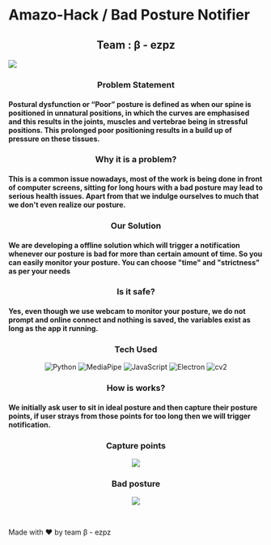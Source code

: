 # Amazo-Hack / Bad Posture Notifier

<h2 align = "center">Team : &beta; - ezpz </h2>

![](https://www.vergouk.com/wp-content/uploads/2018/08/good-bad-posture-2.jpg)



<h3 align = "center"> Problem Statement </h3>

<h4 align = "left">Postural dysfunction or “Poor” posture is defined as when our spine is positioned in unnatural positions, in which the curves are emphasised and this results in the joints, muscles and vertebrae being in stressful positions. This prolonged poor positioning results in a build up of pressure on these tissues.</h4>


<h3 align = "center"> Why it is a problem? </h3>

<h4 align = "left">This is a common issue nowadays, most of the work is being done in front of computer screens, sitting for long hours with a bad posture may lead to serious health issues. Apart from that we indulge ourselves to much that we don't even realize our posture.</h4>

<h3 align = "center"> Our Solution </h3>
<h4 align = "left">We are developing a offline solution which will trigger a notification whenever our posture is bad for more than certain amount of time. So you can easily monitor your posture. You can choose "time" and "strictness" as per your needs</h4>

<h3 align = "center"> Is it safe? </h3>
<h4 align = "left">Yes, even though we use webcam to monitor your posture, we do not prompt and online connect and nothing is saved, the variables exist as long as the app it running.</h4>

<h3 align = "center"> Tech Used </h3>

<p align="center">
    <img alt="Python" src="https://img.shields.io/badge/python%20-%2314354C.svg?&style=for-the-badge&logo=python&logoColor=white"/>
    <img alt="MediaPipe" src="https://img.shields.io/badge/Mediapipe%20-%2300599C.svg?&style=for-the-badge"/>
    <img alt="JavaScript" src="https://img.shields.io/badge/javascript%20-%23323330.svg?&style=for-the-badge&logo=javascript&logoColor=%23F7DF1E"/>
   <img alt="Electron" src="https://img.shields.io/badge/Electron%20-%23EE4C2C.svg?&style=for-the-badge&logo=electron&logoColor=white&color=rgb(10,10,10)" />
    <img alt="cv2" src="https://img.shields.io/badge/OpenCV%20-%23013243.svg?&style=for-the-badge&logo=OpenCV&logoColor=white" />
   
    
</p>

<h3 align = "center"> How is works? </h3>
<h4 align = "left">We initially ask user to sit in ideal posture and then capture their posture points, if user strays from those points for too long then we will trigger notification.</h4>



<h3 align = "center"> Capture points </h3>

<p align = "center">
<img src = "https://github.com/kaydee0502/Amazo-Hack_Posture-Monitor/blob/main/cap.jpeg?raw=true">

</p>

<h3 align = "center"> Bad posture </h3>

<p align = "center">
<img src = "https://github.com/kaydee0502/Amazo-Hack_Posture-Monitor/blob/main/bad.jpeg?raw=true">

</p>

<br> 


Made with :heart: by team &beta; - ezpz
